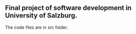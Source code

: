 ## Final project of software development in University of Salzburg.

The code files are in src folder.